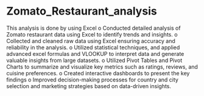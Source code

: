 # Zomato_Restaurant_analysis
This analysis is done by using Excel
o	Conducted detailed analysis of Zomato restaurant data using Excel to identify trends and insights.
o	Collected and cleaned raw data using Excel ensuring accuracy and reliability in the analysis.
o	Utilized statistical techniques, and applied advanced excel formulas and VLOOKUP to interpret data and generate valuable insights from large datasets.
o	Utilized Pivot Tables and Pivot Charts to summarize and visualize key metrics such as ratings, reviews, and cuisine preferences.
o	Created interactive dashboards to present the key findings 
o	Improved decision-making processes for country and city selection and marketing strategies based on data-driven insights.
